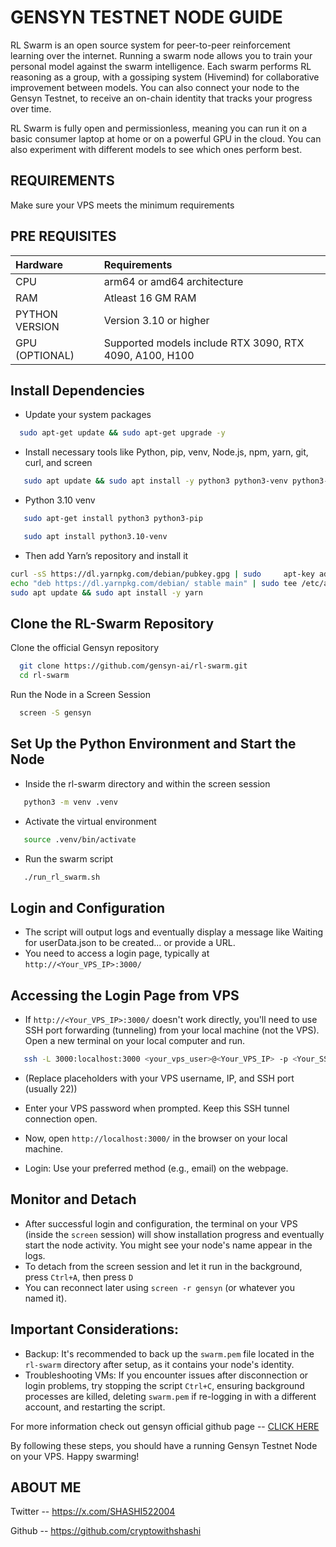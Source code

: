 
# GENSYN TESTNET NODE GUIDE 

RL Swarm is an open source system for peer-to-peer reinforcement learning over the internet. Running a swarm node allows you to train your personal model against the swarm intelligence. Each swarm performs RL reasoning as a group, with a gossiping system (Hivemind) for collaborative improvement between models. You can also connect your node to the Gensyn Testnet, to receive an on-chain identity that tracks your progress over time.

RL Swarm is fully open and permissionless, meaning you can run it on a basic consumer laptop at home or on a powerful GPU in the cloud. You can also experiment with different models to see which ones perform best.






## REQUIREMENTS


Make sure your VPS meets the minimum requirements

## PRE REQUISITES

| Hardware | Requirements     |
| :-------- | :------- | 
| CPU | arm64 or amd64 architecture |
| RAM | Atleast 16 GM RAM |
| PYTHON VERSION | Version 3.10 or higher |
| GPU (OPTIONAL) | Supported models include RTX 3090, RTX 4090, A100, H100 |


## Install Dependencies
 - Update your system packages

```bash
  sudo apt-get update && sudo apt-get upgrade -y
```
- Install necessary tools like Python, pip, venv, Node.js, npm, yarn, git, curl, and screen

```bash
   sudo apt update && sudo apt install -y python3 python3-venv python3-pip curl screen git yarn
```
- Python 3.10 venv
```bash
   sudo apt-get install python3 python3-pip
```   

```bash
   sudo apt install python3.10-venv
```   
- Then add Yarn’s repository and install it

```bash
curl -sS https://dl.yarnpkg.com/debian/pubkey.gpg | sudo     apt-key add -
echo "deb https://dl.yarnpkg.com/debian/ stable main" | sudo tee /etc/apt/sources.list.d/yarn.list
sudo apt update && sudo apt install -y yarn

```   
## Clone the RL-Swarm Repository

Clone the official Gensyn repository
```bash
  git clone https://github.com/gensyn-ai/rl-swarm.git
  cd rl-swarm

```
Run the Node in a Screen Session
```bash
  screen -S gensyn

```

## Set Up the Python Environment and Start the Node
- Inside the rl-swarm directory and within the screen session

```bash
   python3 -m venv .venv
```
- Activate the virtual environment

```bash
   source .venv/bin/activate
```

- Run the swarm script

```bash
   ./run_rl_swarm.sh
```   
## Login and Configuration

- The script will output logs and eventually display a message like Waiting for userData.json to be created... or provide a URL. 
- You need to access a login page, typically at `http://<Your_VPS_IP>:3000/`

## Accessing the Login Page from VPS

- If `http://<Your_VPS_IP>:3000/` doesn't work directly, you'll need to use SSH port forwarding (tunneling) from your local machine (not the VPS). Open a new terminal on your local computer and run.

```bash
   ssh -L 3000:localhost:3000 <your_vps_user>@<Your_VPS_IP> -p <Your_SSH_Port>
```
- (Replace placeholders with your VPS username, IP, and SSH port (usually 22))
- Enter your VPS password when prompted. Keep this SSH tunnel connection open.
- Now, open `http://localhost:3000/` in the browser on your local machine.

- Login: Use your preferred method (e.g., email) on the webpage.

## Monitor and Detach

- After successful login and configuration, the terminal on your VPS (inside the `screen` session) will show installation progress and eventually start the node activity. You might see your node's name appear in the logs.
- To detach from the screen session and let it run in the background, press `Ctrl+A`, then press `D`
- You can reconnect later using `screen -r gensyn` (or whatever you named it).


## Important Considerations:

- Backup: It's recommended to back up the `swarm.pem` file located in the `rl-swarm` directory after setup, as it contains your node's identity. 
- Troubleshooting VMs: If you encounter issues after disconnection or login problems, try stopping the script `Ctrl+C`, ensuring background processes are killed, deleting `swarm.pem` if re-logging in with a different account, and restarting the script.


For more information check out gensyn official github page -- [CLICK HERE](https://github.com/gensyn-ai)

By following these steps, you should have a running Gensyn Testnet Node on your VPS. Happy swarming!
## ABOUT ME

Twitter -- https://x.com/SHASHI522004

Github -- https://github.com/cryptowithshashi

